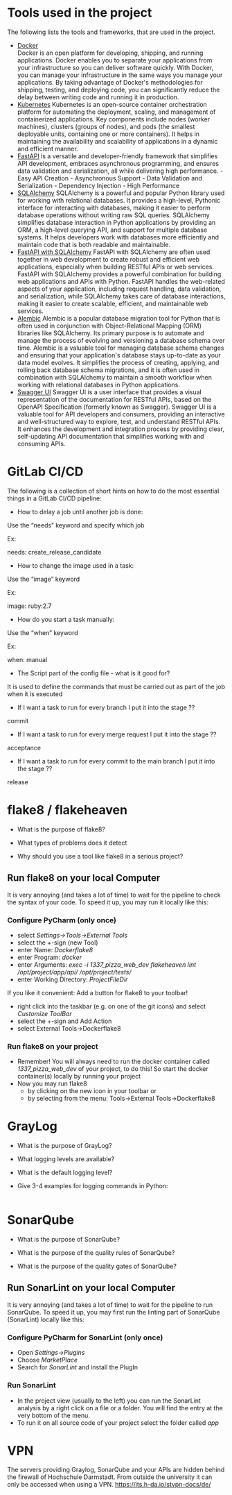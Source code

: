 # Tools used in the project
The following lists the tools and frameworks, that are used in the project. 
- [Docker](https://docs.docker.com/get-started/overview/)    
   Docker is an open platform for developing, shipping, and running applications. Docker enables you to separate your applications from your infrastructure so you can deliver software quickly. With Docker, you can manage your infrastructure in the same ways you manage your applications. By taking advantage of Docker's methodologies for shipping, testing, and deploying code, you can significantly reduce the delay between writing code and running it in production.
- [Kubernetes](https://kubernetes.io/docs/concepts/overview/)
    Kubernetes is an open-source container orchestration platform for automating the deployment, scaling, and management of containerized applications. Key components include nodes (worker machines), clusters (groups of nodes), and pods (the smallest deployable units, containing one or more containers). It helps in maintaining the availability and scalability of applications in a dynamic and efficient manner.
- [FastAPI](https://fastapi.tiangolo.com/tutorial/)
    is a versatile and developer-friendly framework that simplifies API development, embraces asynchronous programming, and ensures data validation and serialization, all while delivering high performance.
      - Easy API Creation
      - Asynchronous Support
      - Data Validation and Serialization
      - Dependency Injection
      - High Performance
- [SQLAlchemy](https://docs.sqlalchemy.org/en/20/orm/quickstart.html)
    SQLAlchemy is a powerful and popular Python library used for working with relational databases. It provides a high-level, Pythonic interface for interacting with databases, making it easier to perform database operations without writing raw SQL queries. SQLAlchemy simplifies database interaction in Python applications by providing an ORM, a high-level querying API, and support for multiple database systems. It helps developers work with databases more efficiently and maintain code that is both readable and maintainable.
- [FastAPI with SQLAlchemy](https://fastapi.tiangolo.com/tutorial/sql-databases/)
    FastAPI with SQLAlchemy are often used together in web development to create robust and efficient web applications, especially when building RESTful APIs or web services. FastAPI with SQLAlchemy provides a powerful combination for building web applications and APIs with Python. FastAPI handles the web-related aspects of your application, including request handling, data validation, and serialization, while SQLAlchemy takes care of database interactions, making it easier to create scalable, efficient, and maintainable web services.
- [Alembic](https://alembic.sqlalchemy.org/en/latest/tutorial.html)
    Alembic is a popular database migration tool for Python that is often used in conjunction with Object-Relational Mapping (ORM) libraries like SQLAlchemy. Its primary purpose is to automate and manage the process of evolving and versioning a database schema over time. Alembic is a valuable tool for managing database schema changes and ensuring that your application's database stays up-to-date as your data model evolves. It simplifies the process of creating, applying, and rolling back database schema migrations, and it is often used in combination with SQLAlchemy to maintain a smooth workflow when working with relational databases in Python applications.
- [Swagger UI](https://swagger.io/tools/swagger-ui/)
    Swagger UI is a user interface that provides a visual representation of the documentation for RESTful APIs, based on the OpenAPI Specification (formerly known as Swagger). Swagger UI is a valuable tool for API developers and consumers, providing an interactive and well-structured way to explore, test, and understand RESTful APIs. It enhances the development and integration process by providing clear, self-updating API documentation that simplifies working with and consuming APIs.

# GitLab CI/CD

The following is a collection of short hints on how to do the most essential things in a GitLab CI/CD pipeline:

- How to delay a job until another job is done: 

Use the “needs” keyword and specify which job 

Ex: 

needs: create_release_candidate

- How to change the image used in a task: 

Use the “image” keyword

Ex:

image: ruby:2.7
    
- How do you start a task manually:

Use the “when” keyword

Ex: 

when: manual

- The Script part of the config file - what is it good for?

It is used to define the commands that must be carried out as part of the job when it is executed

- If I want a task to run for every branch I put it into the stage ??

commit

- If I want a task to run for every merge request I put it into the stage ??

acceptance

- If I want a task to run for every commit to the main branch I put it into the stage ??

release

# flake8 / flakeheaven

- What is the purpose of flake8?

- What types of problems does it detect

- Why should you use a tool like flake8 in a serious project?

## Run flake8 on your local Computer

  It is very annoying (and takes a lot of time) to wait for the pipeline to check the syntax 
  of your code. To speed it up, you may run it locally like this:

### Configure PyCharm (only once)
- select _Settings->Tools->External Tools_ 
- select the +-sign (new Tool)
- enter Name: *Dockerflake8*
- enter Program: *docker*
- enter Arguments: 
    *exec -i 1337_pizza_web_dev flakeheaven lint /opt/project/app/api/ /opt/project/tests/*
- enter Working Directory: *$ProjectFileDir$*

If you like it convenient: Add a button for flake8 to your toolbar!
- right click into the taskbar (e.g. on one of the git icons) and select *Customize ToolBar*
- select the +-sign and Add Action
- select External Tools->Dockerflake8

### Run flake8 on your project
  - Remember! You will always need to run the docker container called *1337_pizza_web_dev* of your project, to do this! 
    So start the docker container(s) locally by running your project
  - Now you may run flake8 
      - by clicking on the new icon in your toolbar or 
      - by selecting from the menu: Tools->External Tools->Dockerflake8 

# GrayLog

- What is the purpose of GrayLog?

- What logging levels are available?

- What is the default logging level?

- Give 3-4 examples for logging commands in Python:
  ```python

  ```

# SonarQube

- What is the purpose of SonarQube?

- What is the purpose of the quality rules of SonarQube?

- What is the purpose of the quality gates of SonarQube?


## Run SonarLint on your local Computer

It is very annoying (and takes a lot of time) to wait for the pipeline to run SonarQube. 
To speed it up, you may first run the linting part of SonarQube (SonarLint) locally like this:

### Configure PyCharm for SonarLint (only once)

- Open *Settings->Plugins*
- Choose *MarketPlace*
- Search for *SonarLint* and install the PlugIn

### Run SonarLint

- In the project view (usually to the left) you can run the SonarLint analysis by a right click on a file or a folder. 
  You will find the entry at the very bottom of the menu.
- To run it on all source code of your project select the folder called *app*

# VPN

The servers providing Graylog, SonarQube and your APIs are hidden behind the firewall of Hochschule Darmstadt.
From outside the university it can only be accessed when using a VPN.
https://its.h-da.io/stvpn-docs/de/ 
